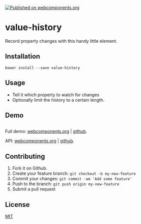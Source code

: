 [![Published on webcomponents.org](https://img.shields.io/badge/webcomponents.org-published-blue.svg)](https://www.webcomponents.org/element/jifalops/value-history)

# value-history
Record property changes with this handy little element.

## Installation

```
bower install --save value-history
```

## Usage
* Tell it which property to watch for changes
* Optionally limit the history to a certain length.

## Demo
<!--
```
<custom-element-demo>
  <template is="dom-bind">
    <script src="../webcomponentsjs/webcomponents-lite.js"></script>    
    <link rel="import" href="value-history.html">
    <next-code-block></next-code-block>
  </template>
</custom-element-demo>
```
-->

```html


```

Full demo:
[webcomponents.org](https://www.webcomponents.org/element/jifalops/value-history/demo/demo/index.html)
| [github](https://jifalops.github.io/value-history/components/value-history/demo/).

API: [webcomponents.org](https://www.webcomponents.org/element/jifalops/value-history/value-history)
| [github](https://jifalops.github.io/value-history).


## Contributing

1. Fork it on Github.
2. Create your feature branch: `git checkout -b my-new-feature`
3. Commit your changes: `git commit -am 'Add some feature'`
4. Push to the branch: `git push origin my-new-feature`
5. Submit a pull request

## License

[MIT](https://opensource.org/licenses/MIT)
